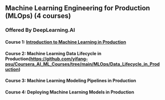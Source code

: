 ## Machine Learning Engineering for Production (MLOps) (4 courses)
### Offered By DeepLearning.AI

#### Course 1: [Introduction to Machine Learning in Production](https://github.com/yifang-psu/Coursera_AI_ML_Courses/tree/main/MLOps/ML_in_Production)
#### Course 2: Machine Learning Data Lifecycle in Production(https://github.com/yifang-psu/Coursera_AI_ML_Courses/tree/main/MLOps/Data_Lifecycle_in_Production)
#### Course 3: Machine Learning Modeling Pipelines in Production
#### Course 4: Deploying Machine Learning Models in Production
